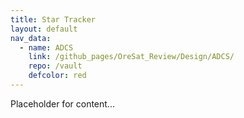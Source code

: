 ```yaml
---
title: Star Tracker
layout: default
nav_data:
  - name: ADCS
    link: /github_pages/OreSat_Review/Design/ADCS/
    repo: /vault
    defcolor: red
---
```



Placeholder for content...
